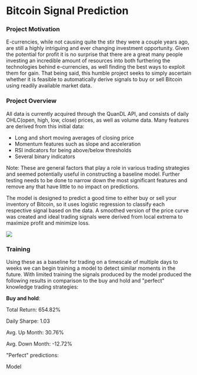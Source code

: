 # **Bitcoin Signal Prediction**

### **Project Motivation**
E-currencies, while not causing quite the stir they were a couple years ago, are still a highly intriguing and ever changing investment opportunity. Given the potential for profit it is no surprise that there are a great many people investing an incredible amount of resources into both furthering the technologies behind e-currencies, as well finding the best ways to exploit them for gain. That being said, this humble project seeks to simply ascertain whether it is feasible to automatically derive signals to buy or sell Bitcoin using readily available market data.  

### **Project Overview**
All data is currently acquired through the QuanDL API, and consists of daily OHLC(open, high, low, close) prices, as well as volume data. Many features are derived from this initial data:
* Long and short moving averages of closing price
* Momentum features such as slope and acceleration
* RSI indicators for being above/below thresholds
* Several binary indicators 

Note: These are general factors that play a role in various trading strategies and seemed potentially useful in constructing a baseline model. Further testing needs to be done to narrow down the most significant features and remove any that have little to no impact on predictions.

The model is designed to predict a good time to either buy or sell your inventory of Bitcoin, so it uses logistic regression to classify each respective signal based on the data. A smoothed version of the price curve was created and ideal trading signals were derived from local extrema to maximize profit and minimize loss.

![](smooth.jpg)

### **Training**
Using these as a baseline for trading on a timescale of multiple days to weeks we can begin training a model to detect similar moments in the future. With limited training the signals produced by the model produced the following results in comparison to the buy and hold and "perfect" knowledge trading strategies:

**Buy and hold**:
 
Total Return: 654.82%

Daily Sharpe: 1.03

Avg. Up Month: 30.76%

Avg. Down Month: -12.72%
 
 "Perfect" predictions:
 
 Model
